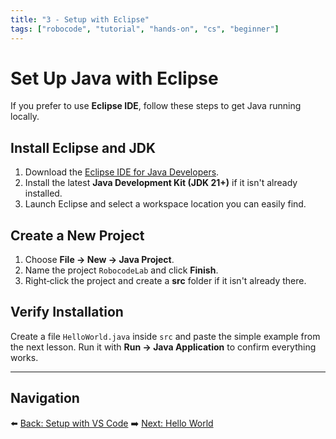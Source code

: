 ```yaml
---
title: "3 - Setup with Eclipse"
tags: ["robocode", "tutorial", "hands-on", "cs", "beginner"]
---
```

# Set Up Java with Eclipse

If you prefer to use **Eclipse IDE**, follow these steps to get Java running locally.

## Install Eclipse and JDK

1. Download the [Eclipse IDE for Java Developers](https://www.eclipse.org/downloads/).
2. Install the latest **Java Development Kit (JDK 21+)** if it isn't already installed.
3. Launch Eclipse and select a workspace location you can easily find.

## Create a New Project

1. Choose **File → New → Java Project**.
2. Name the project `RobocodeLab` and click **Finish**.
3. Right‑click the project and create a **src** folder if it isn't already there.

## Verify Installation

Create a file `HelloWorld.java` inside `src` and paste the simple example from the next lesson. Run it with **Run → Java Application** to confirm everything works.

---

## Navigation

⬅️ [Back: Setup with VS Code](/robocode/Day-1/01_setup_vscode)
➡️ [Next: Hello World](/robocode/Day-1/03_hello_world)
